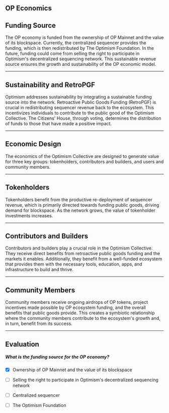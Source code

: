 ## OP Economics


## Funding Source

The OP economy is funded from the ownership of OP Mainnet and the value of its blockspace. Currently, the centralized sequencer provides the funding, which is then redistributed by The Optimism Foundation. In the future, funding could come from selling the right to participate in Optimism's decentralized sequencing network. This sustainable revenue source ensures the growth and sustainability of the OP economic model.

    


---
## Sustainability and RetroPGF

Optimism addresses sustainability by integrating a sustainable funding source into the network. Retroactive Public Goods Funding (RetroPGF) is crucial in redistributing sequencer revenue back to the ecosystem. This incentivizes individuals to contribute to the public good of the Optimism Collective. The Citizens' House, through voting, determines the distribution of funds to those that have made a positive impact.

    


---
## Economic Design

The economics of the Optimism Collective are designed to generate value for three key groups: tokenholders, contributors and builders, and users and community members. 

    


---
## Tokenholders

Tokenholders benefit from the productive re-deployment of sequencer revenue, which is primarily directed towards funding public goods, driving demand for blockspace.  As the network grows, the value of tokenholder investments increases.

    


---
## Contributors and Builders

Contributors and builders play a crucial role in the Optimism Collective. They receive direct benefits from retroactive public goods funding and the markets it enables. Additionally, they benefit from a well-funded ecosystem that provides them with the necessary tools, education, apps, and infrastructure to build and thrive.

    


---
## Community Members

Community members receive ongoing airdrops of OP tokens, project incentives made possible by OP ecosystem funding, and the overall benefits that public goods provide. This creates a symbiotic relationship where the community members contribute to the ecosystem's growth and, in turn, benefit from its success.

    


---
## Evaluation





##### What is the funding source for the OP economy?  
     
- [x]  Ownership of OP Mainnet and the value of its blockspace
- [ ]  Selling the right to participate in Optimism's decentralized sequencing network
- [ ]  Centralized sequencer
- [ ]  The Optimism Foundation

    
   